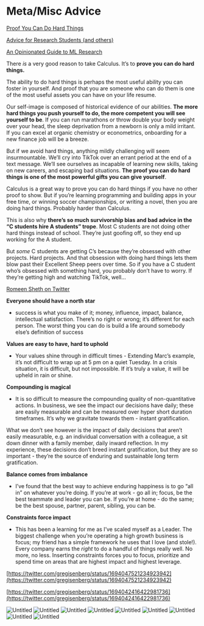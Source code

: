# Meta/Misc Advice

[Proof You Can Do Hard Things](https://blog.nateliason.com/p/proof-you-can-do-hard-things)

[Advice for Research Students (and others)](https://www.cs.jhu.edu/~jason/advice/)

[An Opinionated Guide to ML Research](http://joschu.net/blog/opinionated-guide-ml-research.html)

There *is* a very good reason to take Calculus. It’s to **prove you can do hard things.**

The ability to do hard things is perhaps the most useful ability you can foster in yourself. And proof that you are someone who can do them is one of the most useful assets you can have on your life resume.

Our self-image is composed of historical evidence of our abilities. **The more hard things you push yourself to do, the more competent you will see yourself to be**. If you can run marathons or throw double your body weight over your head, the sleep deprivation from a newborn is only a mild irritant. If you can excel at organic chemistry or econometrics, onboarding for a new finance job will be a breeze.

But if we avoid hard things, anything mildly challenging will seem insurmountable. We’ll cry into TikTok over an errant period at the end of a text message. We’ll see ourselves as incapable of learning new skills, taking on new careers, and escaping bad situations. **The proof you can do hard things is one of the most powerful gifts you can give yourself**.

Calculus is a great way to prove you can do hard things if you have no other proof to show. But if you’re learning programming and building apps in your free time, or winning soccer championships, or writing a novel, then you are doing hard things. Probably harder than Calculus.

This is also why **there’s so much survivorship bias and bad advice in the “C students hire A students” trope**. Most C students are not doing other hard things instead of school. They’re just goofing off, so they end up working for the A student.

But *some* C students are getting C’s because they’re obsessed with other projects. Hard projects. And that obsession with doing hard things lets them blow past their Excellent Sheep peers over time. So if you have a C student who’s obsessed with something hard, you probably don’t have to worry. If they’re getting high and watching TikTok, well…

[Romeen Sheth on Twitter](https://twitter.com/RomeenSheth/status/1686733652766363648)

**Everyone should have a north star**

- success is what you make of it; money, influence, impact, balance, intellectual satisfaction. There’s no right or wrong; it’s different for each person. The worst thing you can do is build a life around somebody else’s definition of success

**Values are easy to have, hard to uphold**

- Your values shine through in difficult times - Extending Marc’s example, it’s not difficult to wrap up at 5 pm on a quiet Tuesday. In a crisis situation, it is difficult, but not impossible. If it’s truly a value, it will be upheld in rain or shine.  

**Compounding is magical**

- It is so difficult to measure the compounding quality of non-quantitative actions. In business, we see the impact our decisions have daily; these are easily measurable and can be measured over hyper short duration timeframes. It’s why we gravitate towards them - instant gratification.  

What we don’t see however is the impact of daily decisions that aren’t easily measurable, e.g. an individual conversation with a colleague, a sit down dinner with a family member, daily inward reflection. In my experience, these decisions don’t breed instant gratification, but they are so important - they’re the source of enduring and sustainable long term gratification.

**Balance comes from imbalance**

- I’ve found that the best way to achieve enduring happiness is to go “all in” on whatever you’re doing. If you’re at work - go all in; focus, be the best teammate and leader you can be. If you’re at home - do the same; be the best spouse, partner, parent, sibling, you can be.

**Constraints force impact**

- This has been a learning for me as I’ve scaled myself as a Leader. The biggest challenge when you’re operating a high growth business is focus; my friend has a simple framework he uses that I love (and stole!). Every company earns the *right* to do a handful of things really well. No more, no less. Inserting constraints forces you to focus, prioritize and spend time on areas that are highest impact and highest leverage.

[https://twitter.com/gregisenberg/status/1694047521234923942](https://twitter.com/gregisenberg/status/1694047521234923942)

[https://twitter.com/gregisenberg/status/1694042416422981736](https://twitter.com/gregisenberg/status/1694042416422981736)


![Untitled](Untitled%201.png)
![Untitled](Untitled%202.png)
![Untitled](Untitled%203.png)
![Untitled](Untitled%204.png)
![Untitled](Untitled%205.png)
![Untitled](Untitled%206.png)
![Untitled](Untitled%207.png)
![Untitled](Untitled%208.png)
![Untitled](Untitled%209.png)
